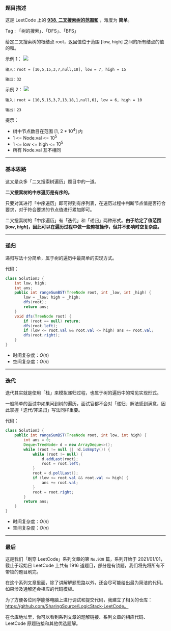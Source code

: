 ### 题目描述

这是 LeetCode 上的 **[938. 二叉搜索树的范围和](https://leetcode-cn.com/problems/range-sum-of-bst/solution/gong-shui-san-xie-yi-ti-shuang-jie-di-gu-q2fo/)** ，难度为 **简单**。

Tag : 「树的搜索」、「DFS」、「BFS」



给定二叉搜索树的根结点 root，返回值位于范围 [low, high] 之间的所有结点的值的和。


示例 1：
![](https://assets.leetcode.com/uploads/2020/11/05/bst1.jpg)
```
输入：root = [10,5,15,3,7,null,18], low = 7, high = 15

输出：32
```
示例 2：
![](https://assets.leetcode.com/uploads/2020/11/05/bst2.jpg)
```
输入：root = [10,5,15,3,7,13,18,1,null,6], low = 6, high = 10

输出：23
```

提示：
* 树中节点数目在范围 [1, 2 * $10^4$] 内
* 1 <= Node.val <= $10^5$
* 1 <= low <= high <= $10^5$
* 所有 Node.val 互不相同

---

### 基本思路

这又是众多「二叉搜索树遍历」题目中的一道。

**二叉搜索树的中序遍历是有序的。**

只要对其进行「中序遍历」即可得到有序列表，在遍历过程中判断节点值是否符合要求，对于符合要求的节点值进行累加即可。

二叉搜索树的「中序遍历」有「迭代」和「递归」两种形式。**由于给定了值范围 $[low, high]$，因此可以在遍历过程中做一些剪枝操作，但并不影响时空复杂度。**

---

### 递归

递归写法十分简单，属于树的遍历中最简单的实现方式。

代码：
```Java []
class Solution3 {
    int low, high;
    int ans;
    public int rangeSumBST(TreeNode root, int _low, int _high) {
        low = _low; high = _high;
        dfs(root);
        return ans;
    }
    void dfs(TreeNode root) {
        if (root == null) return;
        dfs(root.left);
        if (low <= root.val && root.val <= high) ans += root.val;
        dfs(root.right);
    }
}
```
* 时间复杂度：$O(n)$
* 空间复杂度：$O(n)$

---

### 迭代

迭代其实就是使用「栈」来模拟递归过程，也属于树的遍历中的常见实现形式。

一般简单的面试中如果问到树的遍历，面试官都不会对「递归」解法感到满意，因此掌握「迭代/非递归」写法同样重要。

代码：
```Java []
class Solution3 {
    public int rangeSumBST(TreeNode root, int low, int high) {
        int ans = 0;
        Deque<TreeNode> d = new ArrayDeque<>();
        while (root != null || !d.isEmpty()) {
            while (root != null) {
                d.addLast(root);
                root = root.left;
            }
            root = d.pollLast();
            if (low <= root.val && root.val <= high) {
                ans += root.val;
            }
            root = root.right;
        }
        return ans;
    }
}
```
* 时间复杂度：$O(n)$
* 空间复杂度：$O(n)$

---

### 最后

这是我们「刷穿 LeetCode」系列文章的第 `No.938` 篇，系列开始于 2021/01/01，截止于起始日 LeetCode 上共有 1916 道题目，部分是有锁题，我们将先将所有不带锁的题目刷完。

在这个系列文章里面，除了讲解解题思路以外，还会尽可能给出最为简洁的代码。如果涉及通解还会相应的代码模板。

为了方便各位同学能够电脑上进行调试和提交代码，我建立了相关的仓库：https://github.com/SharingSource/LogicStack-LeetCode。

在仓库地址里，你可以看到系列文章的题解链接、系列文章的相应代码、LeetCode 原题链接和其他优选题解。

